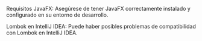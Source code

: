 Requisitos
JavaFX: Asegúrese de tener JavaFX correctamente instalado y configurado en su entorno de desarrollo.

Lombok en IntelliJ IDEA: Puede haber posibles problemas de compatibilidad con Lombok en IntelliJ IDEA.
